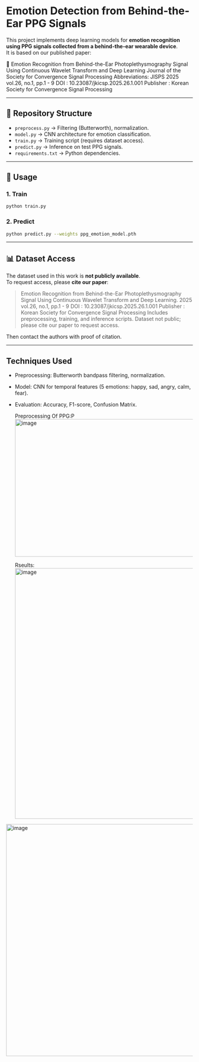 
# Emotion Detection from Behind-the-Ear PPG Signals

This project implements deep learning models for **emotion recognition using PPG signals collected from a behind-the-ear wearable device**.  
It is based on our published paper:

📄 Emotion Recognition from Behind-the-Ear Photoplethysmography Signal Using Continuous Wavelet Transform and Deep Learning
Journal of the Society for Convergence Signal Processing
Abbreviations: JISPS
2025 vol.26, no.1, pp.1 - 9
DOI : 10.23087/jkicsp.2025.26.1.001
Publisher : Korean Society for Convergence Signal Processing

---

## 📂 Repository Structure
- `preprocess.py` → Filtering (Butterworth), normalization.  
- `model.py` → CNN architecture for emotion classification.  
- `train.py` → Training script (requires dataset access).  
- `predict.py` → Inference on test PPG signals.  
- `requirements.txt` → Python dependencies.  

---

## 🚀 Usage
### 1. Train
```bash
python train.py
```


### 2. Predict
```bash
python predict.py --weights ppg_emotion_model.pth
```

---

## 📊 Dataset Access
The dataset used in this work is **not publicly available**.  
To request access, please **cite our paper**:

>Emotion Recognition from Behind-the-Ear Photoplethysmography Signal Using Continuous Wavelet Transform and Deep Learning.
>2025 vol.26, no.1, pp.1 - 9
DOI : 10.23087/jkicsp.2025.26.1.001
Publisher : Korean Society for Convergence Signal Processing
> Includes preprocessing, training, and inference scripts. Dataset not public; please cite our paper to request access.

Then contact the authors with proof of citation.

---

##  Techniques Used
- Preprocessing: Butterworth bandpass filtering, normalization.  
- Model: CNN for temporal features (5 emotions: happy, sad, angry, calm, fear).  
- Evaluation: Accuracy, F1-score, Confusion Matrix.

  Preprocessing Of PPG:P
  <img width="860" height="371" alt="image" src="https://github.com/user-attachments/assets/d44e3bd4-8327-4b94-93b7-26e976b25b37" />


  Rseults:
  <img width="1676" height="676" alt="image" src="https://github.com/user-attachments/assets/75ff27bf-0177-4a01-b444-31819927bf2e" />
<img width="1507" height="626" alt="image" src="https://github.com/user-attachments/assets/b5d7e6df-4361-4b2d-ad2c-3f096c943d61" />

   
